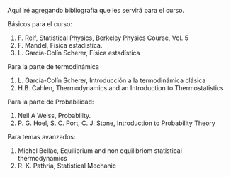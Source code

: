 Aquí iré agregando bibliografía que les servirá para el curso.  

Básicos para el curso: 

1. F. Reif, Statistical Physics, Berkeley Physics Course, Vol. 5
2. F. Mandel, Física estadística. 
3. L. García-Colín Scherer, Física estadística 

Para la parte de termodinámica

1. L. García-Colín Scherer, Introducción a la termodinámica clásica
2. H.B. Cahlen, Thermodynamics and an Introduction to Thermostatistics

Para la parte de Probabilidad:  

1. Neil A Weiss, Probability. 
2. P. G. Hoel, S. C. Port, C. J. Stone, Introduction to Probability Theory

Para temas avanzados: 

1. Michel Bellac, Equilibrium and non equilibriom statistical thermodynamics
2. R. K. Pathria, Statistical Mechanic
